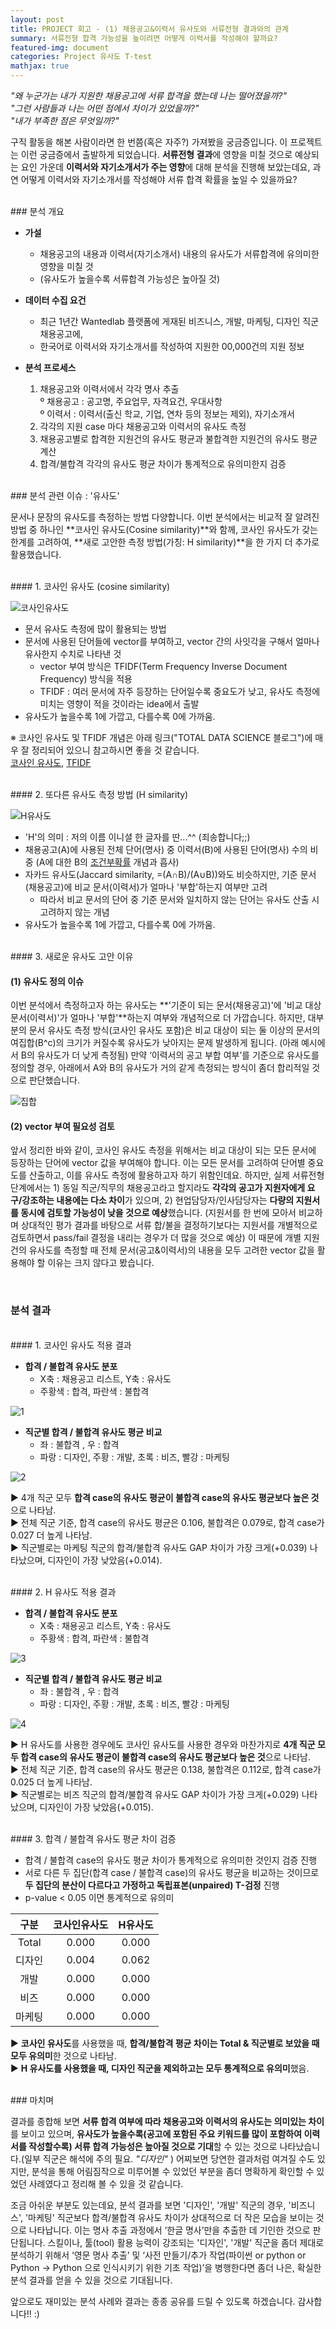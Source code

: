 ```yaml
---
layout: post
title: PROJECT 회고 - (1) 채용공고&이력서 유사도와 서류전형 결과와의 관계
summary: 서류전형 합격 가능성을 높이려면 어떻게 이력서를 작성해야 할까요?
featured-img: document
categories: Project 유사도 T-test
mathjax: true
---
```



*"왜 누군가는 내가 지원한 채용공고에 서류 합격을 했는데 나는 떨어졌을까?"*   
*"그런 사람들과 나는 어떤 점에서 차이가 있었을까?"*   
*"내가 부족한 점은 무엇일까?"*   

구직 활동을 해본 사람이라면 한 번쯤(혹은 자주?) 가져봤을 궁금증입니다. 이 프로젝트는 이런 궁금증에서 출발하게 되었습니다. **서류전형 결과**에 영향을 미칠 것으로 예상되는 요인 가운데 **이력서와 자기소개서가 주는 영향**에 대해 분석을 진행해 보았는데요, 과연 어떻게 이력서와 자기소개서를 작성해야 서류 합격 확률을 높일 수 있을까요?   

<br>
### 분석 개요   

- **가설**   
	- 채용공고의 내용과 이력서(자기소개서) 내용의 유사도가 서류합격에 유의미한 영향을 미칠 것   
	- (유사도가 높을수록 서류합격 가능성은 높아질 것)   
   
- **데이터 수집 요건**   
	- 최근 1년간 Wantedlab 플랫폼에 게재된 비즈니스, 개발, 마케팅, 디자인 직군 채용공고에,   
	- 한국어로 이력서와 자기소개서를 작성하여 지원한 00,000건의 지원 정보   
   
- **분석 프로세스**   
	1. 채용공고와 이력서에서 각각 명사 추출   
	º 채용공고 : 공고명, 주요업무, 자격요건, 우대사항   
	º 이력서 : 이력서(출신 학교, 기업, 연차 등의 정보는 제외), 자기소개서   
	2. 각각의 지원 case 마다 채용공고와 이력서의 유사도 측정	   
	3. 채용공고별로 합격한 지원건의 유사도 평균과 불합격한 지원건의 유사도 평균 계산   
	4. 합격/불합격 각각의 유사도 평균 차이가 통계적으로 유의미한지 검증    



<br>
### 분석 관련 이슈 : '유사도'   

문서나 문장의 유사도를 측정하는 방법 다양합니다. 이번 분석에서는 비교적 잘 알려진 방법 중 하나인 **코사인 유사도(Cosine similarity)**와 함께, 코사인 유사도가 갖는 한계를 고려하여, **새로 고안한 측정 방법(가칭: H similarity)**을 한 가지 더 추가로 활용했습니다.   

<br>
#### 1. 코사인 유사도 (cosine similarity)   

![코사인유사도](https://drive.google.com/uc?id=1Hhl47yJ8k37wxb6ltcktF_GzUxi76tnZ)

- 문서 유사도 측정에 많이 활용되는 방법   
- 문서에 사용된 단어들에 vector를 부여하고, vector 간의 사잇각을 구해서 얼마나 유사한지 수치로 나타낸 것   
	- vector 부여 방식은 TFIDF(Term Frequency Inverse Document Frequency) 방식을 적용   
	- TFIDF : 여러 문서에 자주 등장하는 단어일수록 중요도가 낮고, 유사도 측정에 미치는 영향이 적을 것이라는 idea에서 출발   
- 유사도가 높을수록 1에 가깝고, 다를수록 0에 가까움.   

※ 코사인 유사도 및 TFIDF 개념은 아래 링크("TOTAL DATA SCIENCE 블로그")에 매우 잘 정리되어 있으니 참고하시면 좋을 것 같습니다.   
[코사인 유사도](https://euriion.com/?p=548), [TFIDF](https://euriion.com/?p=411929)    

<br>
#### 2. 또다른 유사도 측정 방법 (H similarity)   

![H유사도](https://drive.google.com/uc?id=1Z8DiILdklYxZm78KnP4kucaczXO1LmOc)

- 'H'의 의미 : 저의 이름 이니셜 한 글자를 딴...^^  (죄송합니다;;)   
- 채용공고(A)에 사용된 전체 단어(명사) 중 이력서(B)에 사용된 단어(명사) 수의 비중 (A에 대한 B의 [조건부확률](https://ko.wikipedia.org/wiki/%EC%A1%B0%EA%B1%B4%EB%B6%80_%ED%99%95%EB%A5%A0) 개념과 흡사)   
- 자카드 유사도(Jaccard similarity, =(A∩B)/(A∪B))와도 비슷하지만, 기준 문서(채용공고)에 비교 문서(이력서)가 얼마나 '부합'하는지 여부만 고려  
	- 따라서 비교 문서의 단어 중 기준 문서와 일치하지 않는 단어는 유사도 산출 시 고려하지 않는 개념
- 유사도가 높을수록 1에 가깝고, 다를수록 0에 가까움.   


<br>
#### 3. 새로운 유사도 고안 이유   

#### (1) 유사도 정의 이슈   

이번 분석에서 측정하고자 하는 유사도는 **'기준이 되는 문서(채용공고)'에 '비교 대상 문서(이력서)'가 얼마나 '부합'**하는지 여부와 개념적으로 더 가깝습니다. 하지만, 대부분의 문서 유사도 측정 방식(코사인 유사도 포함)은 비교 대상이 되는 둘 이상의 문서의 여집합(B^c)의 크기가 커질수록 유사도가 낮아지는 문제 발생하게 됩니다. (아래 예시에서 B의 유사도가 더 낮게 측정됨) 만약 ‘이력서의 공고 부합 여부’를 기준으로 유사도를 정의할 경우, 아래에서 A와 B의 유사도가 거의 같게 측정되는 방식이 좀더 합리적일 것으로 판단했습니다.   

![집합](https://drive.google.com/uc?id=17VvBWbk5X6Ik8qLgNlpD_Upst_C9agKn)


#### (2) vector 부여 필요성 검토   

앞서 정리한 바와 같이, 코사인 유사도 측정을 위해서는 비교 대상이 되는 모든 문서에 등장하는 단어에 vector 값을 부여해야 합니다. 이는 모든 문서를 고려하여 단어별 중요도를 산출하고, 이를 유사도 측정에 활용하고자 하기 위함인데요. 하지만, 실제 서류전형 단계에서는 1) 동일 직군/직무의 채용공고라고 할지라도 **각각의 공고가 지원자에게 요구/강조하는 내용에는 다소 차이**가 있으며, 2) 현업담당자/인사담당자는 **다량의 지원서를 동시에 검토할 가능성이 낮을 것으로 예상**했습니다. (지원서를 한 번에 모아서 비교하며 상대적인 평가 결과를 바탕으로 서류 합/불을 결정하기보다는 지원서를 개별적으로 검토하면서 pass/fail 결정을 내리는 경우가 더 많을 것으로 예상) 이 때문에 개별 지원건의 유사도를 측정할 때 전체 문서(공고&이력서)의 내용을 모두 고려한 vector 값을 활용해야 할 이유는 크지 않다고 봤습니다.   


<br>

### 분석 결과
<br>
#### 1. 코사인 유사도 적용 결과

- **합격 / 불합격 유사도 분포**
	- X축 : 채용공고 리스트, Y축 : 유사도
	- 주황색 : 합격, 파란색 : 불합격 

![1](https://drive.google.com/uc?id=1WqChx-t2q2vgBauEpXE4T6oCocE1Mj6F)

- **직군별 합격 / 불합격 유사도 평균 비교**
	- 좌 : 불합격 , 우 : 합격
	- 파랑 : 디자인, 주황 : 개발, 초록 : 비즈, 빨강 : 마케팅

![2](https://drive.google.com/uc?id=1hUoyRjlYAe0XMk7qjlEqm1zHG8u1KAX3)

▶ 4개 직군 모두 **합격 case의 유사도 평균이 불합격 case의 유사도 평균보다 높은 것**으로 나타남.   
▶ 전체 직군 기준, 합격 case의 유사도 평균은 0.106, 불합격은 0.079로, 합격 case가 0.027 더 높게 나타남.   
▶ 직군별로는 마케팅 직군의 합격/불합격 유사도 GAP 차이가 가장 크게(+0.039) 나타났으며, 디자인이 가장 낮았음(+0.014).   


<br>
#### 2. H 유사도 적용 결과

- **합격 / 불합격 유사도 분포**
	- X축 : 채용공고 리스트, Y축 : 유사도
	- 주황색 : 합격, 파란색 : 불합격 

![3](https://drive.google.com/uc?id=1kfK6tI9I160z-TaCgFWqLCAR_4arYbAN)

- **직군별 합격 / 불합격 유사도 평균 비교**
	- 좌 : 불합격 , 우 : 합격
	- 파랑 : 디자인, 주황 : 개발, 초록 : 비즈, 빨강 : 마케팅

![4](https://drive.google.com/uc?id=12rJPRZ47mJGmf-bwmKXjhuP20HaJyWNP)

▶ H 유사도를 사용한 경우에도 코사인 유사도를 사용한 경우와 마찬가지로 **4개 직군 모두 합격 case의 유사도 평균이 불합격 case의 유사도 평균보다 높은 것**으로 나타남.   
▶ 전체 직군 기준, 합격 case의 유사도 평균은 0.138, 불합격은 0.112로, 합격 case가 0.025 더 높게 나타남.   
▶ 직군별로는 비즈 직군의 합격/불합격 유사도 GAP 차이가 가장 크게(+0.029) 나타났으며, 디자인이 가장 낮았음(+0.015).   



<br>
#### 3. 합격 / 불합격 유사도 평균 차이 검증

- 합격 / 불합격 case의 유사도 평균 차이가 통계적으로 유의미한 것인지 검증 진행
- 서로 다른 두 집단(합격 case / 불합격 case)의 유사도 평균을 비교하는 것이므로 **두 집단의 분산이 다르다고 가정하고 독립표본(unpaired) T-검정** 진행
- p-value < 0.05 이면 통계적으로 유의미 

|구분|코사인유사도|H유사도|
|:-:|:-:|:-:|
|Total|0.000|0.000|
|디자인|0.004|0.062|
|개발|0.000|0.000|
|비즈|0.000|0.000|
|마케팅|0.000|0.000|

▶ **코사인 유사도**를 사용했을 때, **합격/불합격 평균 차이는 Total & 직군별로 보았을 때 모두 유의미**한 것으로 나타남.   
▶ **H 유사도를 사용했을 때, 디자인 직군을 제외하고는 모두 통계적으로 유의미**했음.   



<br>
### 마치며

결과를 종합해 보면 **서류 합격 여부에 따라 채용공고와 이력서의 유사도는 의미있는 차이**를 보이고 있으며, **유사도가 높을수록(공고에 포함된 주요 키워드를 많이 포함하여 이력서를 작성할수록) 서류 합격 가능성은 높아질 것으로 기대**할 수 있는 것으로 나타났습니다.(일부 직군은 해석에 주의 필요. *"디자인"* ) 어찌보면 당연한 결과처럼 여겨질 수도 있지만, 분석을 통해 어림짐작으로 미루어볼 수 있었던 부분을 좀더 명확하게 확인할 수 있었던 사례였다고 정리해 볼 수 있을 것 같습니다.  

조금 아쉬운 부분도 있는데요, 분석 결과를 보면 '디자인', '개발' 직군의 경우, '비즈니스', '마케팅' 직군보다 합격/불합격 유사도 차이가 상대적으로 더 작은 모습을 보이는 것으로 나타납니다. 이는 명사 추출 과정에서 ‘한글 명사’만을 추출한 데 기인한 것으로 판단됩니다. 스킬이나, 툴(tool) 활용 능력이 강조되는 '디자인', '개발' 직군을 좀더 제대로 분석하기 위해서 ‘영문 명사 추출’ 및 ‘사전 만들기/추가 작업(파이썬 or python or Python → Python 으로 인식시키기 위한 기초 작업)’을 병행한다면 좀더 나은, 확실한 분석 결과를 얻을 수 있을 것으로 기대됩니다.   

앞으로도 재미있는 분석 사례와 결과는 종종 공유를 드릴 수 있도록 하겠습니다. 감사합니다!! :)   



<br>



























